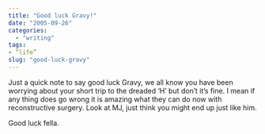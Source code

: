 ```yaml
---
title: "Good luck Gravy!"
date: "2005-09-26"
categories: 
  - "writing"
tags:
- “life”
slug: "good-luck-gravy"
---
```


Just a quick note to say good luck Gravy, we all know you have been worrying about your short trip to the dreaded ‘H’ but don’t it’s fine. I mean if any thing does go wrong it is amazing what they can do now with reconstructive surgery. Look at MJ, just think you might end up just like him.

Good luck fella.
